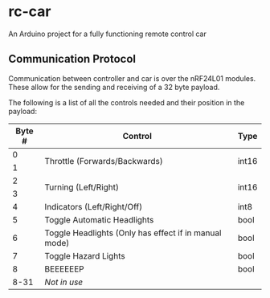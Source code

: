 # rc-car

An Arduino project for a fully functioning remote control car

## Communication Protocol

Communication between controller and car is over the nRF24L01 modules. These allow for the sending and receiving of a 32 byte payload.

The following is a list of all the controls needed and their position in the payload:

<table>
    <thead>
        <tr>
            <th>Byte #</th>
            <th>Control</th>
            <th>Type</th>
        </tr>
    </thead>
    <tbody>
        <tr>
            <td>0</td>
            <td rowspan=2>Throttle (Forwards/Backwards)</td>
            <td rowspan=2>int16</td>
        </tr>
        <tr>
            <td>1</td>
        </tr>
        <tr>
            <td>2</td>
            <td rowspan=2>Turning (Left/Right)</td>
            <td rowspan=2>int16</td>
        </tr>
        <tr>
            <td>3</td>
        </tr>
        <tr>
            <td>4</td>
            <td>Indicators (Left/Right/Off)</td>
            <td>int8</td>
        </tr>
        <tr>
            <td>5</td>
            <td>Toggle Automatic Headlights</td>
            <td>bool</td>
        </tr>
        <tr>
            <td>6</td>
            <td>Toggle Headlights (Only has effect if in manual mode)</td>
            <td>bool</td>
        </tr>
        <tr>
            <td>7</td>
            <td>Toggle Hazard Lights</td>
            <td>bool</td>
        </tr>
        <tr>
            <td>8</td>
            <td>BEEEEEEP</td>
            <td>bool</td>
        </tr>
        <tr>
            <td>8-31</td>
            <td><i>Not in use</i></td>
            <td></td>
        </tr>
    </tbody>
</table>
